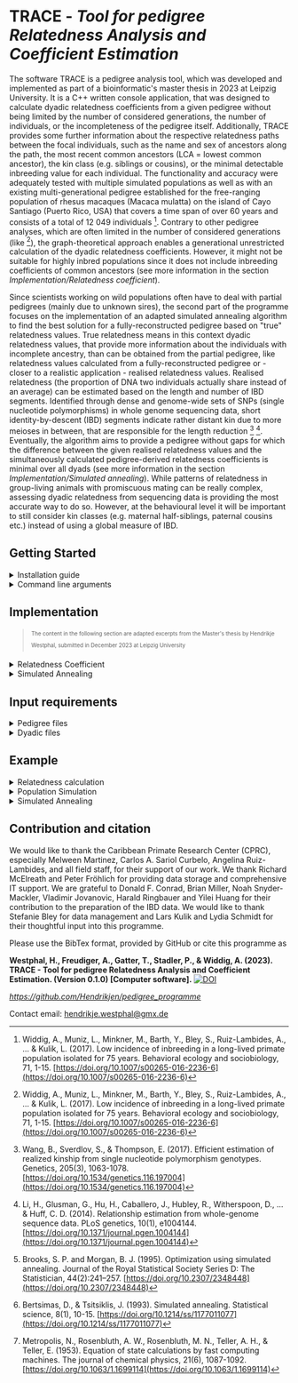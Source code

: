 # TRACE - _Tool for pedigree Relatedness Analysis and Coefficient Estimation_

The software TRACE is a pedigree analysis tool, which was developed and implemented as part of a bioinformatic's master thesis in 2023 at Leipzig University. It is a C++ written console application, that was designed to calculate dyadic relatedness coefficients from a given pedigree without being limited by the number of considered generations, the number of individuals, or the incompleteness of the pedigree itself. Additionally, TRACE provides some further information about the respective relatedness paths between the focal individuals, such as the name and sex of ancestors along the path, the most recent common ancestors (LCA = lowest common ancestor), the kin class (e.g. siblings or cousins), or the minimal detectable inbreeding value for each individual. The functionality and accuracy were adequately tested with multiple simulated populations as well as with an existing multi-generational pedigree established for the free-ranging population of rhesus macaques (Macaca mulatta) on the island of Cayo Santiago (Puerto Rico, USA) that covers a time span of over 60 years and consists of a total of 12 049 individuals [^1]. Contrary to other pedigree analyses, which are often limited in the number of considered generations (like [^1]), the graph-theoretical approach enables a generational unrestricted calculation of the dyadic relatedness coefficients. However, it might not be suitable for highly inbred populations since it does not include inbreeding coefficients of common ancestors (see more information in the section _Implementation/Relatedness coefficient_).

Since scientists working on wild populations often have to deal with partial pedigrees (mainly due to unknown sires), the second part of the programme focuses on the implementation of an adapted simulated annealing algorithm to find the best solution for a fully-reconstructed pedigree based on "true" relatedness values. True relatedness means in this context dyadic relatedness values, that provide more information about the individuals with incomplete ancestry, than can be obtained from the partial pedigree, like relatedness values calculated from a fully-reconstructed pedigree or - closer to a realistic application - realised relatedness values. Realised relatedness (the proportion of DNA two individuals actually share instead of an average) can be estimated based on the length and number of IBD segments. Identified through dense and genome-wide sets of SNPs (single nucleotide polymorphisms) in whole genome sequencing data, short identity-by-descent (IBD) segments indicate rather distant kin due to more meioses in between, that are responsible for the length reduction [^2] [^3]. Eventually, the algorithm aims to provide a pedigree without gaps for which the difference between the given realised relatedness values and the simultaneously calculated pedigree-derived relatedness coefficients is minimal over all dyads (see more information in the section _Implementation/Simulated annealing_). While patterns of relatedness in group-living animals with promiscuous mating can be really complex, assessing dyadic relatedness from sequencing data is providing the most accurate way to do so. However, at the behavioural level it will be important to still consider kin classes (e.g. maternal half-siblings, paternal cousins etc.) instead of using a global measure of IBD.

## Getting Started
<details>
<summary>Installation guide</summary>
 
- download (and don't forget to unzip) the repository to your local filesystem
- after downloading the source code, open the command line and navigate within the terminal into the folder _pedigree_programme/source/_
  - you can use `ls` to check if you are in the correct folder and if all the necessary files were downloaded: multiple headerfiles (.h), the respective source code files (.cpp), _main.cpp_ and the makefile _makefile_pedigree_programme_
- run in the command line `make -f makefile_pedigree_programme`
  - this program is written using C++17 features and relies on the C++ Standard Library, which is typically included within the C++ compiler. Therefore, no additional library installations are necessary. However, please ensure that your compiler supports C++17 standards. 
  - if you have trouble with the make command on windows e.g. _'make' is not recognized as an internal or external command, operable programme or batch file._
    - either download [Cygwin](https://www.cygwin.com/install.html), use the setup exe to install _make_ and _gcc/g++_, move the programme folder to Cygwin and run the command in the Cygwin Terminal
    <!-- Cygwin Setup Installation Tutorial Youtube by C Plus+: https://www.youtube.com/watch?v=2ypfJZ6YuVo -->
    - or install [MinGW](https://sourceforge.net/projects/mingw/files/Installer/mingw-get-setup.exe/download), set a new environment variable to the bin folder of mingw, install make by `mingw-get install mingw32-make` or the MinGW Interface (started by `mingw-get`) and use the command `mingw32-make -f makefile_pedigree_programme` instead
  <!-- MinGW Setup Installation Tutorial Youtube by PascalLandau: https://www.youtube.com/watch?v=taCJhnBXG_w-->
- now you can use the command `./pedigree_programme` to start TRACE
- for general information you can type `./pedigree_programme -h` to list all possible command line arguments, or `./pedigree_programme -v` to get the current version
</details>

<details>
<summary>Command line arguments</summary>

TRACE provides three different functionalities: "relatedness", "simulation", and "annealing", which could be chosen by the command line argument `-f <functionality>`.
 - _relatedness_: calculates the dyadic relatedness (+ path characteristics) from a given (partial or complete) pedigree
 - _simulation_: simulates a random population and returns a complete pedigree
 - _annealing_: starts a simulated annealing algorithm to fill the parental gaps within a partial pedigree using dyadic values of realised relatedness (IBD)
 - if no argument is given, TRACE starts without a task, gives a short warning, and terminates

For each mode, further required and optional arguments are listed below:

<details><summary>
functionality == relatedness</summary>

#### required arguments
- `-p <input_pedigree>` [string]: path to a pedigree file, e.g. _pedigree.txt_

#### optional arguments
- `-c <cores>` [int]
  - **options**: number of cores for multiprocessing
  - **default**: 1 (no multiprocessing)
- `-d <input_dyadlist>` [string]
  - **options**: path to file with selected dyads e.g. _dyad_selection.txt_
  - **default**: [empty] (all dyads within the pedigree will be analysed)
- `-e <output_extend>` [string]
  - **options**:
    - _full_: returns the full dyadlist output, including path characteristics
    - _reduced_: returns only dyadlist with dyadic relatedness coefficients
  - **default**: full
- `-l <generation_limit>` [int]
  - **options**: restricts the distance to potential lowest common ancestors, e.g. if generation_limit == _3_, only paths up to the grandparent generation will be returned, great-grand-parents will be considered as unrelated
  - **default**: [empty] (no limitation; all ancestors of a focal will be considered as potential lowest common ancestor)
- `-o <output>` [string]
  - **options**: custom output name (prefix) e.g. if output == _programme_output_, the resulting output files will be named "programme_output_dyadlist.txt" and "programme_output_info.txt"
  - **default**: [empty] (the input file name will be used as a prefix)
- `-r <reduce_node_space>` [bool]
  - **options**:
    - _T_:  [true] before calculating the dyadic relatedness, the number of individuals will be reduced which means that only descendants of the focal's common ancestors will be considered in the analysis (it effectively reduces the search space without affecting the result, but might be only beneficial in almost completely known pedigrees with a long history due to the extra computational cost)
    - _F_: [false] no prior narrowing of the search space
  - **default**: false

#### Example
`./pedigree_programme -f relatedness -p pedigree.txt -e reduced -c 5`

</details>
<details><summary>
functionality == simulation</summary>

#### required arguments
- `-n <start_individual>` [int]: number of individuals at the start of the simulation
- `-s <simulation_duration>` [int]: number of years considered in pedigree to restrict the duration of the simulation

#### optional arguments
- `-a <max_age>` [int]
  - **options**: species-/population specific age maximum (individuals who reach the maximum age will decease in the following year)
  - **default**: 30
- `-b <birth_rate>` [double]
  - **options**: specifies the annual increment in the number of offspring born each year during the population simulation
  - **default**: 4.0
- `-q <death_rate>` [double]
  - **options**: specifies the annual increment in the number of deaths each year during the population simulation
  - **default**: 3.0
- `-y <default_year>` [int]
  - **options**: start year for population simulation
  - **default**: 1900

#### Example
`./pedigree_programme -f simulation -n 20 -s 10 -y 1938`
</details>
<details><summary>
functionality == annealing</summary>

#### required arguments
- `-d <input_dyads_complete>` [string]: path to dyadlist with realised relatedness values, e.g. _true_dyads.txt_
- `-p <input_pedigree>` [string]: path to pedigree file (with gaps), e.g. _pedigree.txt_

#### optional arguments
- `-c <cores>` [int]
  - **options**: number of cores for multiprocessing
  - **default**: 1 (no multiprocessing)
- `-i <init_temp>` [double]
  - **options**: start temperature
  - **default**: [empty] (automatically calculated by $\text{start temperature = init factor (= highest mean relatedness of an individual}) \cdot n_{nodes} \cdot 1.5$
- `-k <visualization>` [bool]
  - **options**:
    - _T_: [true] keep track of simulated annealing steps (the respective relatedness variance and if they are rejected)
    - _F_: [false] prior simulated annealing steps are not recorded/returned
  - **default**: true
- `-t <stop_temp>` [double]
  - **options**: stop temperature, if the current temperature falls below stop temperature, the algorithm terminates
  - **default**: 1.0
- `-x <temp_decay>` [double]
  - **options**: the temperature multiplication factor to determine the number of iterations (if the number of iteration _n_ is set, the decay factor can be calculated with temp_decay = $\sqrt[n]{\frac{t_{stop}}{t_{init}}} $
  - **default**: 0.99
- `-z <complete_pedigree>` [string]
  - **options**: path to complete pedigree if fully known pedigree exists (with all gaps correctly filled) and if it should be used to evaluate the accuracy of simulated annealing output
  - **default**: [empty] (no comparison of whether gaps are correctly filled after the simulated annealing)

#### Example
`./pedigree_programme -f annealing -p pedigree_with_gaps.txt -d realized_dyadic_relatedness.txt -x 0.995 -c 5 -m 1000 -w 1000`
</details>

#### general optional arguments
- `-g <gestation_length>` [int]
  - **options**: gestation length in days
  - **default**: 200
- `-j <twins>` [bool]
  - **options**:
    - _T_: [true] twins are possible
    - _F_: [false] twins are not possible or rare to the point that potential mom candidates can be excluded if they have already an offspring in the respective birth cohort
  - **default**: false
- `-m <maturation_age_m>` [int]
  - **options**: maturation age of males in days
  - **default**: 1250
- `-w <maturation_age_f>` [int]
  - **options**: maturation age of females in days
  - **default**: 1095


</details>

## Implementation

> <sub><sup>The content in the following section are adapted excerpts from the Master's thesis by Hendrikje Westphal, submitted in December 2023 at Leipzig University</sup></sub>
> 
<details>
<summary>Relatedness Coefficient</summary>
 
#### Relatedness coefficient calculation

To calculate the dyadic relatedness coefficient, the (partial) pedigree G is conceived as a directed acyclic graph, consisting of two distinct classes of vertices, $V_1$ (males) and $V_2$ (females) whereas each vertex represents an individual. Edges within the graph refer to one-directional direct kinship bonds between parent and offspring, which implies that for each (heterogamous) node at least two edges exist (to the mother and to the father), or more in case of own offspring. But while in reality, pedigrees often consist of missing parents, two imaginary nodes $\rho_1\ \epsilon\ V_1$ and $\rho_2\ \epsilon\ V_2$ are added, serving as a compensatory substitute for unknown mothers or sires, see example graph below:

<p align="center">
  <img src="https://github.com/Hendrikjen/pedigree_programme/blob/main/example/relatedness_calculation/example_relatedness_calculation.jpg" width="700">
</p>

Generally, the relatedness coefficient of an individual $x\ \epsilon\ V$ to itself is stated as $f\left(x,x\right)=1$ while the relatedness of two different focals $f\left(x,y\right)$ can be expressed by the following recursive formula
$$f\left(x,y\right)=\ \frac{1}{4}\left[f\left(x_1,y_1\right)+f\left(x_1,y_2\right)+f\left(x_2,y_1\right)+f(x_2,y_2)\right]$$ ($x_1,\ x_2$ as parents of $x$; $y_1,\ y_2$ as parents of $y$ while $x_1,\ y_1\ \epsilon\ V_1$ and $x_2,\ y_2\ \epsilon\ V_2$).
In the particular case of determining the relatedness coefficient between an individual $x$ and its ancestor $x_i$, it is calculated by
$$f\left(x,x_i\right)=\ \frac{1}{2}\left[f\left(x_1,x_i\right)+f\left(x_2,x_i\right)\right]$$
($x,\ x_i\ \epsilon\ V;\ x_1\ \epsilon\ V_1$ and $x_2\ \epsilon\ V_2$ as parents of $x$). Even more specific, if $x_i \equiv x_1 \lor x_2$, the relatedness between parent and offspring is given by
$$f\left(x,x_1\right)=\ \frac{1}{2}\left[1+f\left(x_1,x_2\right)\right]$$
At last, in case of imaginary nodes, $\rho_1$ and $\rho_2$ are assumed as unrelated to each other or any other individual $x\ \epsilon\ V:$
$$f\left(\rho_1,\rho_2\right)=f\left(x,\rho_1\right)=f\left(x,\rho_2\right)=0$$
Based on these recursive functions, TRACE computes the relatedness between a dyad by bidirectionally traversing through the graph until it either identifies their lowest common ancestor or terminates due to a trivial solution. In other words, the algorithm starts simultaneously with both individuals and applies stepwise the appropriate function from above, that keeps calling itself unless the relatedness value of two ancestors is already known (for instance, if ancestor 1 == ancestor 2 (then r = 1), or if the one ancestor is unknown (then r = 0)).

Please note, that based on the formulas above, TRACE may provide slightly underestimated relatedness coefficients in the case of inbred common ancestors (for instance, as shown in Figure A). That is because the algorithm stops as soon as the lowest common ancestor in the respective path is found. Inbreeding due to multiple relatedness paths (Figure B), however, is included in the estimation.

<p align="center">
  <img src="https://github.com/Hendrikjen/pedigree_programme/blob/main/example/relatedness_calculation/inbred_peds.png" width="500">
</p>

For the individuals _F_ and _G_ in Figure A, TRACE would provide an r of 0.25 (whereby the inbreeding coefficient of the lowest common ancestor _E_ remains unconsidered), while the relatedness coefficient in Figure B is 0.265625. To manually estimate the reliability, TRACE additionally offers the inbreeding coefficient for each individual, estimated by the half of the parental relatedness coefficient. That means, that the inbreeding coefficient of _E_ in Figure A would be 0.25.
</details>

<details>
<summary>Simulated Annealing </summary>

#### Adapted Simulated Annealing Algorithm 

Within the programme, a simulated annealing algorithm is implemented to fill possibly existing gaps within a given pedigree. Therefore, it uses the discrepancy between user-provided realised relatedness values (e.g. obtained from whole genome sequencing) and the calculated pedigree-derived relatedness values as cost function. In trying to minimize the cost/discrepancy by simulated annealing, the aim is to find the one pedigree solution which explains best the variance.
$$F =\Sigma\ |f(x,y) - g(x,y) | \to min$$ (total discrepancy/cost function $F$ with $f(x,y)$ as the pedigree-based dyadic relatedness and $g(x,y)$ as the dyadic realised relatedness)

This is highly relevant, for instance for identifying the ID of a sire, that was originally unknown, based on whole genome sequencing data of his descendants, as illustrated in the following example. Assume a DNA sample of a male is missing, but he sired two offspring that are otherwise unrelated. Hence, the realised relatedness of these paternal half-siblings is something around 0.25, while the pedigree-derived relatedness states them as nonkin with $r=0$ because their father could not be identified within the pedigree. The simulated annealing approach perceives this discrepancy of both relatedness values and tries different pedigree reconstructions to minimize it. Therefore, it starts with a pedigree with randomly reconstructed gaps and exchanges stepwise the potential parent candidates. Optimally, that would result in the end in filling both paternal gaps of the half-siblings with the same father so that the pedigree-derived relatedness value ($r=0.25$) is as close as possible to the realised relatedness value. However, to discriminate between different individuals, that could both be the sire of both offspring, more relatedness information of other dyads needs to be included. Therefore, the total discrepancy of realised vs. pedigree-derived relatedness values of all dyads is evaluated in each simulated annealing iteration. For instance, close relatives of an individual who is not related to the half-siblings can be excluded as potential sires; or if a third half-sibling exists, the common parent pool will be further reduced (e.g. due to its age). Hence, the more dyads with realised relatedness values are passed to the algorithm, the higher the probability of getting a reconstructed pedigree with correctly assigned parent candidates.

Simulated Annealing in general requires a given start and stop temperature, as well as a factor to decrease the current temperature until it reaches the stop temperature, whereby temperature refers to the origin of the idea behind it. It was adopted from a gradual cooling process (annealing) in thermodynamics, that was used instead of a rapid cooling off, to allow molecules to order themselves in an optimal energetic state, which mirrors in the simulated annealing algorithm the possibility of escaping a local minima and to end with the global minimum [^4]. The general concept of simulated annealing starts with a random solution and within each iteration, the current (last accepted) solution is compared to a new neighbourly solution, which is either accepted or rejected, whereby the acceptance depends highly on the current temperature, the total discrepancy/cost function as well as the used acceptance criterion [^5].

To fit our specific problem, the general simulated annealing algorithm is adapted as explained in the following outline:

- At first, all pedigree gaps need to be identified.
- Create a start solution by randomly assigning parents from a pool of suitable candidates for each gap. Suitable candidates are parents who were alive and mature at the time of conception (sire) or birth (mother) and were not excluded as potential parents (respectively listed as nonsire/nondam in the input file; usually, individuals can be labelled as nonparent if they are priorly excluded due to genetic analysis). Additionally, if the parameter _twins_ is set as false, females are excluded too, if they have already an offspring in the respective cohort since twins are really rare and unlikely
- Calculation of the relatedness coefficient for each relevant dyad (those for which realised relatedness values are available)
- Evaluate the difference between the realised and pedigree-derived relatedness values of the start solution for each relevant dyad
- Save the current difference as the best-known difference, and the start solution as the best pedigree.
- Iteration: While the current temperature is above the (given) stop temperature: 
  - Create a new solution by exchanging one potential parent with another suitable candidate (= neighbour solution, since only one gap is modified in comparison to the current solution)
  - Calculate the changed relatedness values for dyads affected by this alteration (all relevant dyads which include the offspring, the previous and the new parent candidate).
  - Compare the previous (from current solution) and the new relatedness values (from neighbour solution) to determine the discrepancy between both solutions.
  - If the neighbour solution is worse, apply the Metropolis acceptance criterion [^6] to decide whether to accept it or not: $$e^\frac{F_{n}-F_{c}}{T} > X\to [0,1]$$
 (with $F_n$ as fitness function of the neighbour solution and $F_c$ of the current solution; $T$ as temperature and $X$ as a random number in the range between 0 and 1)
  - If accepted (or the neighbour solution is better in the first place), the neighbour solution becomes the new current solution; otherwise, it's rejected, and the previous solution (non-updated current solution) remains in place. 
  - If necessary, update the best difference and pedigree.
- Finally, save the last pedigree solution in a file.

</details>

## Input requirements
<details>
<summary>Pedigree files</summary>
Pedigree file in this context refers to a file, containing a table with information for each individual in the population per row. Since TRACE is able to handle gaps (missing parental data), both a complete or partial pedigree can be passed as an argument to calculate relatedness coefficients.

 - Input file format: .txt (tab-separated)
- no header
- empty NA values (like "") lead to adverse behaviour or programme abort
- columns (order and format are mandatory): ID, sex, birth season/year, mom_ID, sire_ID, day of birth (DOB), day of death (DOD), nonsire, nondam (see the explanation for each column in the following table)
- please refer to the column **missing_value** of the following table to ascertain the correct format for NAs for each attribute

|column|data type|missing value|explanation|comment|
|-|-|-|-|-|
|ID |string| cannot be supported; no NA values possible|unique name for the individual| ID names have to be unique and have to be unambiguously assignable to parent IDs; every parent ID from mom_ID or sire_ID has to be listed in the pedigree file separately; ID names like _UNK_, _NA_, _unknown_, _unkn_f_, and _unkn_m_ have to be avoided
|sex |char| u| sex of the individual| usage of the following options only _f_ = female, _m_ = male, or _u_ = unknown sex
|birthseason |int|0|year or respective birth season the individual is born in|
|mom_ID |string|unknown|ID name of the mother| have to be relatable to exactly one ID, respectively one female individual in the pedigree file
|sire_ID |string|unknown|ID name of the sire| have to be relatable to exactly one ID, respectively one male individual in the pedigree file 
|DOB |string (dateformat)| NA|day of birth| in the format: 01-01-1900
|DOD |string (dateformat)|NA|day of death| in the format: 01-01-1900
|nonsire |string| NA|all sires that are excluded as potential candidates for instance due to genetic analysis (important if sire_ID is missing for the individual) |IDs of previously excluded sires strung together (have to be relatable to exactly one ID of the respective sex in the pedigree); separated by @ e.g. _indiv1@indiv2@indiv3_; ensure that each individual has at least one remaining potential sire within the pedigree, else an individual without potential parent candidates will be assumed to be a founder individual, which means that the paternal gap will not be considered in the further analysis|
|nondam |string| NA|all females that are excluded as potential maternal candidates for instance due to genetic analysis (important if mom_ID is missing for the individual)|IDs of previously excluded moms strung together (have to be relatable to exactly one ID of the respective sex in the pedigree); separated by @ e.g. _indiv1@indiv2@indiv3_; ensure that each individual has at least one remaining potential mother within the pedigree, else an individual without potential parent candidates will be assumed to be a founder individual, which means that the maternal gap will not be considered in the further analysis|

- [example 1](example/relatedness_calculation/example_input_pedigree.txt) or [example 2](example/population_simulation/example_simulation.txt)

</details>
<details>
<summary>Dyadic files</summary>

#### Dyad Selection (Relatedness Calculation)
- Input file format: .txt (tab-separated)
- no header
- empty NA values (like "") lead to adverse behaviour or programme abort
- columns (order and format is mandatory): ID_1, ID_2
  - ID names have to be unique and have to be unambiguously assignable to pedigree IDs; every focal ID has to be listed in the pedigree separately; ID names like _UNK_, _NA_, _unknown_, _unkn_f_, and _unkn_m_ have to be avoided
- [example](example/relatedness_calculation/example_input_dyad_selection.txt)

#### Dyadic relatedness information (Simulated Annealing: realised and pedigree-derived relatedness values)
- Input file format: .txt (tab-separated)
- no header
- empty NA values (like "") lead to adverse behaviour or programme abort
- only dyads listed within this file will be considered as relevant for minimizing the variance between the pedigree-derived relatedness coefficient and the realised relatedness value
- columns (order and format is mandatory): ID_1, ID_2, pedigree_r, real_r
  - ID names have to be unique and have to be unambiguously assignable to pedigree IDs; every focal ID has to be listed in the pedigree separately; ID names like _UNK_, _NA_, _unknown_, _unkn_f_, and _unkn_m_ have to be avoided
  - pedigree_r: dyadic relatedness coefficient from the incomplete pedigree; no NA values possible
  - real_r: realised relatedness values of the dyad, obtained for instance from shared IBD segments; no NA values possible
- [example](example/simulated_annealing/example_simulation_dyads.txt)
</details>

## Example
<details>
<summary>Relatedness calculation</summary>
 
<p align="center">
  <img src="example/relatedness_calculation/mini_example_git.png" width="300">
</p>
 
To calculate the dyadic relatedness for some selected dyads of this partial pedigree, two input files are required: the pedigree file itself (one individual per row) and the preselected set of dyads to consider. The files used for that example are listed in the subsection **Input files**, while the resulting output (relatedness coefficients, path characteristics for the selected dyads,  minimal inbreeding value and number of completely known generations per individual) can be viewed in the second section **Output files**. 
<details>
<summary>I. Input files</summary>

#### Input file (pedigree)

|ID|sex|birthseason|mom|sire|DOB|DOD|nonsire|nondam|
| ------------- | ------------- | ------------- | ------------- | ------------- | ------------- | ------------- | ------------- | ------------- |
|A|f|1905|unknown|unknown|01-01-1900|NA|NA|NA|
|B|f|1911|A|unknown|01-01-1911|NA|NA|NA|
|C|m|1912|unknown|unknown|01-01-1912|NA|NA|NA|
|D|f|1913|A|unknown|01-01-1913|NA|NA|NA|
|E|f|1914|A|unknown|01-01-1914|NA|NA|NA|
|F|m|1915|unknown|unknown|01-01-1915|NA|NA|NA|
|G|m|1920|B|unknown|01-01-1920|NA|NA|NA|
|H|f|1921|D|C|01-01-1921|NA|NA|NA|
|I|m|1922|E|F|01-01-1922|NA|NA|NA|
|J|m|1923|E|F|01-01-1923|NA|NA|NA|
|K|m|1928|H|G|01-01-1928|NA|NA|NA|
|L|f|1929|H|I|01-01-1929|NA|NA|NA|

[example_input_pedigree.txt](example/relatedness_calculation/example_input_pedigree.txt)


#### Input file (dyad selection)

|ID_1|ID_2|
| ------------- | ------------- |
|C|F|
|H|L|
|I|J|
|K|L|
|C|G|
|D|G|
|D|J|

[example_input_dyad_selection.txt](example/relatedness_calculation/example_input_dyad_selection.txt)

</details>
<details>
<summary> II. Output files/explanation </summary>
 
#### Output file (dyad list)
 
During the analysis, the following path characteristics were computed along the relatedness calculation:

> <sub><sup>The following table is taken from the Master's thesis by Hendrikje Westphal, submitted in December 2023 at Leipzig University, Germany</sup></sub>

|name | explanation | example |
| ------------- | ------------- | ------------- |
|path | consecutive list of nodes along the relatedness path (edge directions are left unregarded) | E@A@B@G|
|lca | lowest common ancestor within the path, that is the most recent ancestor both individuals share | A | 
|pathline | sequence of sexes (f/m/u) along the path | fffm |
|kinline | whether the path consists solely of maternal ("mat") or paternal ancestors ("pat"); “mixed” if the one path includes both maternal and paternal ancestors | mat |
|depth | path length from LCA to each focal | 1/2 |
|kin_class | kin class label based on the table of consanguinity (see below) | nephew-aunt |
|fullhalf | whether two identical paths exist with different lowest common ancestors, e.g. to differentiate between full- and half-siblings | half |
|min\_DGD | minimal dyadic genealogical depth states the pedigree completeness for the dyad; i.e. the minimal amount of fully resolved generations starting from both focals | 1 |

<details>
<summary>Consanguinity table (Wikipedia)</summary>
 
<p align="center">
<img src="https://upload.wikimedia.org/wikipedia/commons/0/0d/Table_of_Consanguinity_showing_degrees_of_relationship.svg" width="500">

https://upload.wikimedia.org/wikipedia/commons/0/0d/Table_of_Consanguinity_showing_degrees_of_relationship.svg
</p>
</details>

For instance, if we look at the dyad (E_G) from the pedigree example above. The focal individuals E (circle = female) and G (square = male) are related only by maternal ancestors (kinline = **mat**), because the individuals along the path (E-A-B-G) are female-female-female-male (pathline = **fffm**), whereby the first and the last sex belongs to the focals. Therefore E and G are purely maternal related. Furthermore, the lowest common ancestor **A** is one edge apart from E and two from G (depth = **1/2**) which codes in combination with the sexes for the kin class nephew/aunt. Because they are related by exactly one path, they have to be a **half** nephew/aunt pair. Also, each focal has at least one unknown parent, therefore the min DGD is 1.

The full returned output file would look like this:

|ID 1|ID 2|dyad|relatedness coefficient|paths|pathline|kinline|LCA|depth|kin_class|fullhalf|min_DGD| 
| ------------- | ------------- | ------------- | ------------- | ------------- | ------------- | ------------- | ------------- | ------------- | ------------- | ------------- | ------------- |
|C|F|C_F|0|NA|NA|NA|NA|NA|nonkin|NA|1|
|H|L|H_L|0.531250000000000|H@L/@/H@D@A@E@I@L|ff/@/ffffmf|mat/@/mixed|H/@/A|0/1/@/2/3|daughter&mother/@/1st-cousins-once-removed|half/@/half|2|
|I|J|I_J|0.500000000000000|I@E@J/@/I@F@J|mfm/@/mmm|mat/@/pat|E/@/F|1/1/@/1/1|brothers/@/brothers|full/@/full|2|
|K|L|K_L|0.296875000000000|K@H@L/@/K@H@D@A@E@I@L/@/K@G@B@A@D@H@L/@/K@G@B@A@E@I@L|mff/@/mffffmf/@/mmfffff/@/mmfffmf|mat/@/mixed/@/mixed/@/mixed|H/@/A/@/A/@/A|1/1/@/3/3/@/3/3/@/3/3|siblings/@/2nd-cousins/@/2nd-cousins/@/2nd-cousins|half/@/half/@/half/@/half|2|
|C|G|C_G|0|NA|NA|NA|NA|NA|nonkin|NA|1|
|D|G|D_G|0.125000000000000|D@A@B@G|fffm|mat|A|1/2|nephew&aunt|half|1|
|D|J|D_J|0.125000000000000|D@A@E@J|fffm|mat|A|1/2|nephew&aunt|half|1|

[example_output_dyadlist.txt](example/relatedness_calculation/example_output_dyadlist.txt)

#### Output file (pedigree): 

Additionally, a second output file will be generated, including the pedigree file with some additional information like generational depth (column "full_generations", equal to **min_DGD** but this time the exact value for the respective individual is returned instead of the minimal value of both focals), minimal inbreeding value and a string of listed individuals that are potential mothers/sires for the individual concerned in case of unknown parents. 

|ID|sex|BS|mom|sire|DOB|DOD|pot_sire|pot_mom|full_generations|min_f|
| ------------- | ------------- | ------------- | ------------- | ------------- | ------------- | ------------- | ------------- | ------------- | ------------- | ------------- |
|A|f|1905|unkn_f|unkn_m|1-1-1900|0-0-0|NA|NA|1|0.000000000000000|
|B|f|1911|A|unkn_m|1-1-1911|0-0-0|NA|NA|1|0.000000000000000|
|C|m|1912|unkn_f|unkn_m|1-1-1912|0-0-0|NA|NA|1|0.000000000000000|
|D|f|1913|A|unkn_m|1-1-1913|0-0-0|NA|NA|1|0.000000000000000|
|E|f|1914|A|unkn_m|1-1-1914|0-0-0|NA|NA|1|0.000000000000000|
|F|m|1915|unkn_f|unkn_m|1-1-1915|0-0-0|NA|NA|1|0.000000000000000|
|G|m|1920|B|unkn_m|1-1-1920|0-0-0|NA|NA|1|0.000000000000000|
|H|f|1921|D|C|1-1-1921|0-0-0|NA|NA|2|0.000000000000000|
|I|m|1922|E|F|1-1-1922|0-0-0|NA|NA|2|0.000000000000000|
|J|m|1923|E|F|1-1-1923|0-0-0|NA|NA|2|0.000000000000000|
|K|m|1928|H|G|1-1-1928|0-0-0|NA|NA|2|0.031250000000000|
|L|f|1929|H|I|1-1-1929|0-0-0|NA|NA|3|0.031250000000000|

[example_output_pedigree_info.txt](example/relatedness_calculation/example_output_pedigree_info.txt)

</details>

##

</details>

<details>
<summary>Population Simulation</summary>

exemplary output of a simulated pedigree with 20 founder individuals born/started in 1950, simulated for 10 years: [simulated pedigree](example/population_simulation/example_simulation.txt) and the respective list of [dyadic relatedness coefficients](example/population_simulation/example_simulation_dyadic_paths.txt). In total, 117 individuals were simulated (20 founders + 97 descendants with a complete ancestry, i.e. no parental gaps), which results in 1442 dyads. 
- created with: `./pedigree_programme -f simulation -n 20 -s 10 -y 1950 -o ../example/population_simulation/example_simulation`

</details>
<details>
<summary>Simulated Annealing</summary>

exemplary simulated annealing based on the simulated pedigree above (please refer to section _Implementation/Simulated Annealing_ if you are unfamiliar with the idea behind the implemented algorithm)
- [partial pedigree](example/simulated_annealing/example_simulation_incomplete.txt): randomly added paternal gap with a probability of 50% in all descendants of the simulated population
- [complete pedigree](example/population_simulation/example_simulation.txt): file from population simulation
- [dyads](example/simulated_annealing/example_simulation_dyads.txt): combined list of relatedness coefficients for each dyad, (1) from incomplete/partial pedigree and (2) realised relatedness. In this example, I could not use existing realised relatedness values from whole genome sequencing since the pedigree itself was simulated. Therefore, realised relatedness values are in this case the calculated pedigree-derived relatedness coefficients from the complete pedigree with added recombination noise. That means, instead of using the average relatedness for each kin class (like 0.25 for half-siblings, or 0.0625 for half first cousins), a bit more variance was added to these values (like 0.22 instead of 0.25). The exact ranges, the variance was derived from, are further explained within the master thesis.
- simulated annealing started with `.\pedigree_programme -f annealing -p ..\example\simulated_annealing\example_simulation_incomplete.txt -d ..\example\simulated_annealing\example_simulation_dyads.txt -o ..\example\simulated_annealing\example_annealing_output -z ..\example\population_simulation\example_simulation.txt -x 0.999`
- output files: [final pedigree solution](example/simulated_annealing/example_annealing_output_annealed.txt) after simulated annealing, [start solution pedigree](example/simulated_annealing/example_annealing_output_start_solution.txt) (randomly filled pedigree) and [visualization data](example/simulated_annealing/example_annealing_output_visualization.txt)
- simulated annealing assigned 39/43 gaps (90.7%) correctly (time: 1 minute, iterations: 2665, falsely assigned sires: 4) and therefore reduced the total discrepancy in relatedness (= cost function or sum of all pedigree-derived vs. realised relatedness values) from approximately 321 to 96 (minimization of cost function: -70%), see simulated annealing graph below (plotted visualization data). Minimization of the discrepancy towards 0 is highly unlikely due to the variance in the realised relatedness values in comparison to the statistical average of pedigree-derived relatedness values. 
<p align="center">
  <img src="example/simulated_annealing/R_difference_decrease.jpeg" width="350">
</p>

</details>

## Contribution and citation
We would like to thank the Caribbean Primate Research Center (CPRC), especially Melween Martinez, Carlos A. Sariol Curbelo, Angelina Ruiz-Lambides, and all field staff, for their support of our work. We thank Richard McElreath and Peter Fröhlich for providing data storage and comprehensive IT support. We are grateful to Donald F. Conrad, Brian Miller, Noah Snyder-Mackler, Vladimir Jovanovic, Harald Ringbauer and Yilei Huang for their contribution to the preparation of the IBD data. We would like to thank Stefanie Bley for data management and Lars Kulik and Lydia Schmidt for their thoughtful input into this programme.

Please use the BibTex format, provided by GitHub or cite this programme as

**Westphal, H., Freudiger, A., Gatter, T., Stadler, P., & Widdig, A.  (2023). TRACE - Tool for pedigree Relatedness Analysis and Coefficient Estimation. (Version 0.1.0) [Computer software].** [![DOI](https://zenodo.org/badge/707335838.svg)](https://zenodo.org/doi/10.5281/zenodo.10371407) 

_https://github.com/Hendrikjen/pedigree_programme_

Contact email: hendrikje.westphal@gmx.de


[^1]: Widdig, A., Muniz, L., Minkner, M., Barth, Y., Bley, S., Ruiz-Lambides, A., ... & Kulik, L. (2017). Low incidence of inbreeding in a long-lived primate population isolated for 75 years. Behavioral ecology and sociobiology, 71, 1-15. [https://doi.org/10.1007/s00265-016-2236-6](https://doi.org/10.1007/s00265-016-2236-6)

[^2]: Wang, B., Sverdlov, S., & Thompson, E. (2017). Efficient estimation of realized kinship from single nucleotide polymorphism genotypes. Genetics, 205(3), 1063-1078. [https://doi.org/10.1534/genetics.116.197004](https://doi.org/10.1534/genetics.116.197004)

[^3]: Li, H., Glusman, G., Hu, H., Caballero, J., Hubley, R., Witherspoon, D., ... & Huff, C. D. (2014). Relationship estimation from whole-genome sequence data. PLoS genetics, 10(1), e1004144. [https://doi.org/10.1371/journal.pgen.1004144](https://doi.org/10.1371/journal.pgen.1004144)

[^4]: Brooks, S. P. and Morgan, B. J. (1995). Optimization using simulated annealing. Journal of the Royal Statistical Society Series D: The Statistician, 44(2):241–257. [https://doi.org/10.2307/2348448](https://doi.org/10.2307/2348448)


[^5]: Bertsimas, D., & Tsitsiklis, J. (1993). Simulated annealing. Statistical science, 8(1), 10-15. [https://doi.org/10.1214/ss/1177011077](https://doi.org/10.1214/ss/1177011077)

[^6]: Metropolis, N., Rosenbluth, A. W., Rosenbluth, M. N., Teller, A. H., & Teller, E. (1953). Equation of state calculations by fast computing machines. The journal of chemical physics, 21(6), 1087-1092. [https://doi.org/10.1063/1.1699114](https://doi.org/10.1063/1.1699114)
